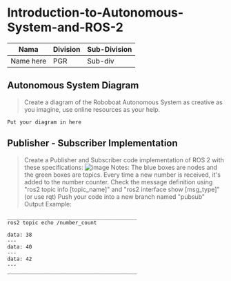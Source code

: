# Introduction-to-Autonomous-System-and-ROS-2

| Nama  | Division        | Sub-Division  |
| ----- | ---------- | ---------- |
| Name here   | PGR | Sub-div |

## Autonomous System Diagram
> Create a diagram of the Roboboat Autonomous System as creative as you imagine, use online resources as your help.

`Put your diagram in here`

## Publisher - Subscriber Implementation
> Create a Publisher and Subscriber code implementation of ROS 2 with these specifications:
> ![image](https://github.com/user-attachments/assets/7ab5de13-509e-4316-bc36-88f7c92f310b)
> Notes:
> The blue boxes are nodes and the green boxes are topics.
> Every time a new number is received, it's added to the number counter.
> Check the message definition using "ros2 topic info [topic_name]" and "ros2 interface show [msg_type]" (or use rqt)
> Push your code into a new branch named "pubsub"
> Output Example:
```
__________________________________________
ros2 topic echo /number_count

data: 38
---
data: 40
---
data: 42
---
__________________________________________
```
